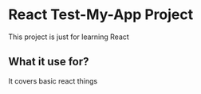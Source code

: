 # React Test-My-App Project

This project is just for learning React 

## What it use for?

It covers basic react things